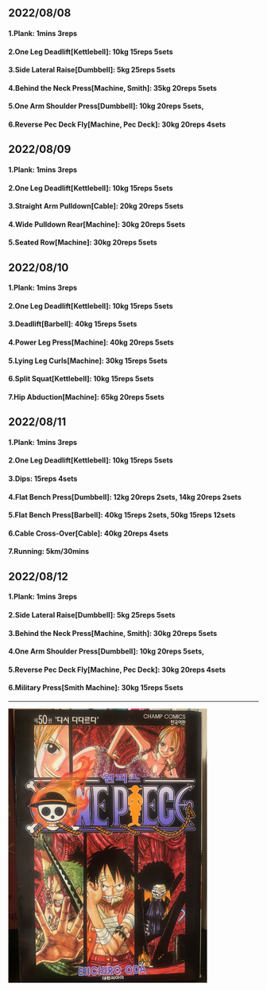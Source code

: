 ## 2022/08/08
#### 1.Plank: 1mins 3reps
#### 2.One Leg Deadlift\[Kettlebell\]: 10kg 15reps 5sets
#### 3.Side Lateral Raise\[Dumbbell\]: 5kg 25reps 5sets
#### 4.Behind the Neck Press\[Machine, Smith\]: 35kg 20reps 5sets
#### 5.One Arm Shoulder Press\[Dumbbell\]: 10kg 20reps 5sets, 
#### 6.Reverse Pec Deck Fly\[Machine, Pec Deck\]: 30kg 20reps 4sets

## 2022/08/09
#### 1.Plank: 1mins 3reps
#### 2.One Leg Deadlift\[Kettlebell\]: 10kg 15reps 5sets
#### 3.Straight Arm Pulldown\[Cable\]: 20kg 20reps 5sets
#### 4.Wide Pulldown Rear\[Machine\]: 30kg 20reps 5sets
#### 5.Seated Row\[Machine\]: 30kg 20reps 5sets

## 2022/08/10
#### 1.Plank: 1mins 3reps
#### 2.One Leg Deadlift\[Kettlebell\]: 10kg 15reps 5sets
#### 3.Deadlift\[Barbell\]: 40kg 15reps 5sets
#### 4.Power Leg Press\[Machine\]: 40kg 20reps 5sets
#### 5.Lying Leg Curls\[Machine\]: 30kg 15reps 5sets
#### 6.Split Squat\[Kettlebell\]: 10kg 15reps 5sets
#### 7.Hip Abduction\[Machine\]: 65kg 20reps 5sets

## 2022/08/11
#### 1.Plank: 1mins 3reps
#### 2.One Leg Deadlift\[Kettlebell\]: 10kg 15reps 5sets
#### 3.Dips: 15reps 4sets
#### 4.Flat Bench Press\[Dumbbell\]: 12kg 20reps 2sets, 14kg 20reps 2sets
#### 5.Flat Bench Press\[Barbell\]: 40kg 15reps 2sets, 50kg 15reps 12sets
#### 6.Cable Cross-Over\[Cable\]: 40kg 20reps 4sets
#### 7.Running: 5km/30mins

## 2022/08/12
#### 1.Plank: 1mins 3reps
#### 2.Side Lateral Raise\[Dumbbell\]: 5kg 25reps 5sets
#### 3.Behind the Neck Press\[Machine, Smith\]: 30kg 20reps 5sets
#### 4.One Arm Shoulder Press\[Dumbbell\]: 10kg 20reps 5sets, 
#### 5.Reverse Pec Deck Fly\[Machine, Pec Deck\]: 30kg 20reps 4sets
#### 6.Military Press\[Smith Machine\]: 30kg 15reps 5sets

---
<img src='./_resources/__050.png' width='400px' />
